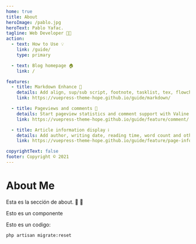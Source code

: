 ```yaml
---
home: true
title: About
heroImage: /pablo.jpg
heroText: Pablo Yafac.
tagline: Web Developer 👨‍💻
action:
  - text: How to Use 💡
    link: /guide/
    type: primary

  - text: Blog homepage 🏠
    link: /

features:
  - title: Markdown Enhance 🧰
    details: Add align, sup/sub script, footnote, tasklist, tex, flowchart, diagram, mark and presentation support in Markdown
    link: https://vuepress-theme-hope.github.io/guide/markdown/

  - title: Pageviews and comments 💬
    details: Start pageview statistics and comment support with Valine and Vssue
    link: https://vuepress-theme-hope.github.io/guide/feature/comment/

  - title: Article information display ℹ
    details: Add author, writing date, reading time, word count and other information to your article
    link: https://vuepress-theme-hope.github.io/guide/feature/page-info/

copyrightText: false
footer: Copyright © 2021
---
```

# About Me
Esta es la sección de about.
:tada: :100:

Esto es un componente
<photo-personal />


Esto es un codigo: 

```
php artisan migrate:reset
```